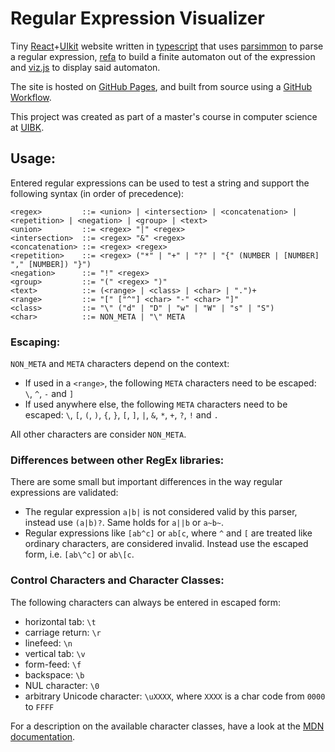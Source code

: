 # Regular Expression Visualizer

Tiny [React](https://reactjs.org/)+[UIkit](https://getuikit.com/) website written in
[typescript](https://www.typescriptlang.org/) that uses
[parsimmon](https://github.com/jneen/parsimmon) to parse a regular expression,
[refa](https://github.com/RunDevelopment/refa) to build a finite automaton out of the expression and
[viz.js](http://viz-js.com/) to display said automaton.

The site is hosted on [GitHub Pages](https://meitinger.github.io/regex_viz/),
and built from source using a [GitHub Workflow](https://raw.githubusercontent.com/Meitinger/regex_viz/main/.github/workflows/gh-pages.yml).

This project was created as part of a master's course in computer science at [UIBK](https://informatik.uibk.ac.at/).


## Usage:

Entered regular expressions can be used to test a string and support the
following syntax (in order of precedence):

```bnf
<regex>         ::= <union> | <intersection> | <concatenation> | <repetition> | <negation> | <group> | <text>
<union>         ::= <regex> "|" <regex>
<intersection>  ::= <regex> "&" <regex>
<concatenation> ::= <regex> <regex>
<repetition>    ::= <regex> ("*" | "+" | "?" | "{" (NUMBER | [NUMBER] "," [NUMBER]) "}")
<negation>      ::= "!" <regex>
<group>         ::= "(" <regex> ")"
<text>          ::= (<range> | <class> | <char> | ".")+
<range>         ::= "[" ["^"] <char> "-" <char> "]"
<class>         ::= "\" ("d" | "D" | "w" | "W" | "s" | "S")
<char>          ::= NON_META | "\" META
```

### Escaping:

`NON_META` and `META` characters depend on the context:

- If used in a `<range>`, the following `META` characters need to be escaped:
  `\`, `^`, `-` and `]`
- If used anywhere else, the following `META` characters need to be escaped:
  `\`, `[`, `(`, `)`, `{`, `}`, `[`, `]`, `|`, `&`, `*`, `+`, `?`, `!` and `.`

All other characters are consider `NON_META`.


### Differences between other RegEx libraries:

There are some small but important differences in the way regular expressions
are validated:

- The regular expression `a|b|` is not considered valid by this parser,
  instead use `(a|b)?`. Same holds for `a||b` or `a~b~`.
- Regular expressions like `[ab^c]` or `ab[c`, where `^` and `[`
  are treated like ordinary characters, are considered invalid.
  Instead use the escaped form, i.e. `[ab\^c]` or `ab\[c`.


### Control Characters and Character Classes:

The following characters can always be entered in escaped form:

- horizontal tab: `\t`
- carriage return: `\r`
- linefeed: `\n`
- vertical tab: `\v`
- form-feed: `\f`
- backspace: `\b`
- NUL character: `\0`
- arbitrary Unicode character: `\uXXXX`, where `XXXX` is a char code from `0000` to `FFFF`


For a description on the available character classes, have a look at the
[MDN documentation](https://developer.mozilla.org/en-US/docs/Web/JavaScript/Guide/Regular_Expressions/Character_Classes).